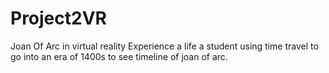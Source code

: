 # Project2VR
Joan Of Arc in virtual reality
Experience a life a student  using time travel to go into an era of 1400s to see timeline of joan of arc. 
